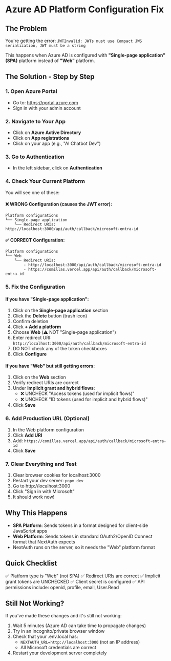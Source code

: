 # Azure AD Platform Configuration Fix

## The Problem
You're getting the error: `JWTInvalid: JWTs must use Compact JWS serialization, JWT must be a string`

This happens when Azure AD is configured with **"Single-page application" (SPA)** platform instead of **"Web"** platform.

## The Solution - Step by Step

### 1. Open Azure Portal
- Go to: https://portal.azure.com
- Sign in with your admin account

### 2. Navigate to Your App
- Click on **Azure Active Directory**
- Click on **App registrations**
- Click on your app (e.g., "AI Chatbot Dev")

### 3. Go to Authentication
- In the left sidebar, click on **Authentication**

### 4. Check Your Current Platform

You will see one of these:

#### ❌ WRONG Configuration (causes the JWT error):
```
Platform configurations
└── Single-page application
    └── Redirect URIs: http://localhost:3000/api/auth/callback/microsoft-entra-id
```

#### ✅ CORRECT Configuration:
```
Platform configurations
└── Web
    └── Redirect URIs:
        - http://localhost:3000/api/auth/callback/microsoft-entra-id
        - https://comillas.vercel.app/api/auth/callback/microsoft-entra-id
```

### 5. Fix the Configuration

#### If you have "Single-page application":
1. Click on the **Single-page application** section
2. Click the **Delete** button (trash icon)
3. Confirm deletion
4. Click **+ Add a platform**
5. Choose **Web** (⚠️ NOT "Single-page application")
6. Enter redirect URI: `http://localhost:3000/api/auth/callback/microsoft-entra-id`
7. DO NOT check any of the token checkboxes
8. Click **Configure**

#### If you have "Web" but still getting errors:
1. Click on the **Web** section
2. Verify redirect URIs are correct
3. Under **Implicit grant and hybrid flows**:
   - ❌ UNCHECK "Access tokens (used for implicit flows)"
   - ❌ UNCHECK "ID tokens (used for implicit and hybrid flows)"
4. Click **Save**

### 6. Add Production URL (Optional)
1. In the Web platform configuration
2. Click **Add URI**
3. Add: `https://comillas.vercel.app/api/auth/callback/microsoft-entra-id`
4. Click **Save**

### 7. Clear Everything and Test
1. Clear browser cookies for localhost:3000
2. Restart your dev server: `pnpm dev`
3. Go to http://localhost:3000
4. Click "Sign in with Microsoft"
5. It should work now!

## Why This Happens

- **SPA Platform**: Sends tokens in a format designed for client-side JavaScript apps
- **Web Platform**: Sends tokens in standard OAuth2/OpenID Connect format that NextAuth expects
- NextAuth runs on the server, so it needs the "Web" platform format

## Quick Checklist

✅ Platform type is "Web" (not SPA)
✅ Redirect URIs are correct
✅ Implicit grant tokens are UNCHECKED
✅ Client secret is configured
✅ API permissions include: openid, profile, email, User.Read

## Still Not Working?

If you've made these changes and it's still not working:

1. Wait 5 minutes (Azure AD can take time to propagate changes)
2. Try in an incognito/private browser window
3. Check that your .env.local has:
   - `NEXTAUTH_URL=http://localhost:3000` (not an IP address)
   - All Microsoft credentials are correct
4. Restart your development server completely